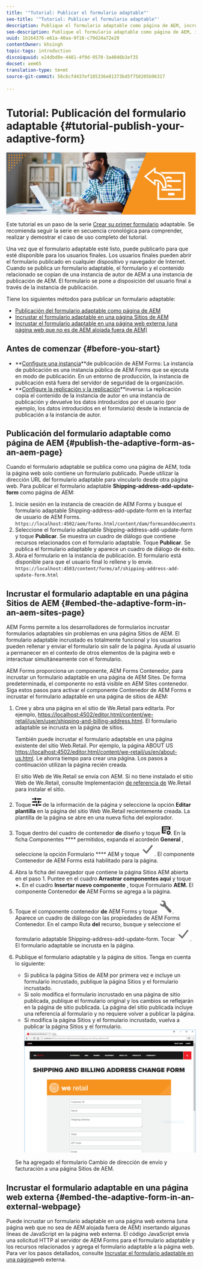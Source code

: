 ```yaml
---
title: '"Tutorial: Publicar el formulario adaptable"'
seo-title: '"Tutorial: Publicar el formulario adaptable"'
description: Publique el formulario adaptable como página de AEM, incruste el formulario en una página de AEM Sites o incruste el formulario adaptable en una página web externa
seo-description: Publique el formulario adaptable como página de AEM, incruste el formulario en una página de AEM Sites o incruste el formulario adaptable en una página web externa
uuid: 1b164376-e61a-40aa-9f16-c79d24a72e20
contentOwner: khsingh
topic-tags: introduction
discoiquuid: e24dbd0e-4481-4f9d-9570-3a4046b3ef35
docset: aem65
translation-type: tm+mt
source-git-commit: 56c6cfd437ef185336e81373bd5f758205b96317

---
```



# Tutorial: Publicación del formulario adaptable {#tutorial-publish-your-adaptive-form}

![](do-not-localize/13-publish-your-adaptive-form-small.png)

Este tutorial es un paso de la serie [Crear su primer formulario](https://helpx.adobe.com/experience-manager/6-3/forms/using/create-your-first-adaptive-form.html) adaptable. Se recomienda seguir la serie en secuencia cronológica para comprender, realizar y demostrar el caso de uso completo del tutorial.

Una vez que el formulario adaptable esté listo, puede publicarlo para que esté disponible para los usuarios finales. Los usuarios finales pueden abrir el formulario publicado en cualquier dispositivo y navegador de Internet. Cuando se publica un formulario adaptable, el formulario y el contenido relacionado se copian de una instancia de autor de AEM a una instancia de publicación de AEM. El formulario se pone a disposición del usuario final a través de la instancia de publicación.

Tiene los siguientes métodos para publicar un formulario adaptable:

* [Publicación del formulario adaptable como página de AEM](../../forms/using/publish-your-adaptive-form.md#publish-the-adaptive-form-as-an-aem-page)
* [Incrustar el formulario adaptable en una página Sitios de AEM](#embed-the-adaptive-form-in-an-aem-sites-page)
* [Incrustar el formulario adaptable en una página web externa (una página web que no es de AEM alojada fuera de AEM)](../../forms/using/publish-your-adaptive-form.md)

## Antes de comenzar {#before-you-start}

* **[Configure una instancia](https://helpx.adobe.com/experience-manager/6-3/forms/using/installing-configuring-aem-forms-osgi.html)**de publicación de AEM Forms: La instancia de publicación es una instancia pública de AEM Forms que se ejecuta en modo de publicación. En un entorno de producción, la instancia de publicación está fuera del servidor de seguridad de la organización.
* **[Configure la replicación y la replicación](https://helpx.adobe.com/experience-manager/6-3/help/sites-deploying/replication.html)**inversa: La replicación copia el contenido de la instancia de autor en una instancia de publicación y devuelve los datos introducidos por el usuario (por ejemplo, los datos introducidos en el formulario) desde la instancia de publicación a la instancia de autor.

## Publicación del formulario adaptable como página de AEM {#publish-the-adaptive-form-as-an-aem-page}

Cuando el formulario adaptable se publica como una página de AEM, toda la página web solo contiene un formulario publicado. Puede utilizar la dirección URL del formulario adaptable para vincularlo desde otra página web. Para publicar el formulario adaptable **Shipping-address-add-update-form** como página de AEM:

1. Inicie sesión en la instancia de creación de AEM Forms y busque el formulario adaptable Shipping-address-add-update-form en la interfaz de usuario de AEM Forms.
   `https://localhost:4502/aem/forms.html/content/dam/formsanddocuments`
1. Seleccione el formulario adaptable Shipping-address-add-update-form y toque **Publicar**. Se muestra un cuadro de diálogo que contiene recursos relacionados con el formulario adaptable. Toque **Publicar**. Se publica el formulario adaptable y aparece un cuadro de diálogo de éxito.
1. Abra el formulario en la instancia de publicación. El formulario está disponible para que el usuario final lo rellene y lo envíe.
   `https://localhost:4503/content/forms/af/shipping-address-add-update-form.html`

## Incrustar el formulario adaptable en una página Sitios de AEM {#embed-the-adaptive-form-in-an-aem-sites-page}

AEM Forms permite a los desarrolladores de formularios incrustar formularios adaptables sin problemas en una página Sitios de AEM. El formulario adaptable incrustado es totalmente funcional y los usuarios pueden rellenar y enviar el formulario sin salir de la página. Ayuda al usuario a permanecer en el contexto de otros elementos de la página web e interactuar simultáneamente con el formulario.

AEM Forms proporciona un componente, AEM Forms Contenedor, para incrustar un formulario adaptable en una página de AEM Sites. De forma predeterminada, el componente no está visible en AEM Sites contenedor. Siga estos pasos para activar el componente Contenedor de AEM Forms e incrustar el formulario adaptable en una página de sitios de AEM:

1. Cree y abra una página en el sitio de We.Retail para editarla. Por ejemplo, [https://localhost:4502/editor.html/content/we-retail/us/en/user/shipping-and-billing-address.html](https://localhost:4502/editor.html/content/we-retail/us/en/user/shipping-and-billing-address.html). El formulario adaptable se incrusta en la página de sitios.

   También puede incrustar el formulario adaptable en una página existente del sitio Web.Retail. Por ejemplo, la página ABOUT US [https://localhost:4502/editor.html/content/we-retail/us/en/about-us.html](https://localhost:4502/editor.html/content/we-retail/us/en/about-us.html). Le ahorra tiempo para crear una página. Los pasos a continuación utilizan la página recién creada.

   El sitio Web de We.Retail se envía con AEM. Si no tiene instalado el sitio Web de We.Retail, consulte Implementación [de referencia de](https://helpx.adobe.com/experience-manager/6-3/help/sites-developing/we-retail.html) We.Retail para instalar el sitio.

1. Toque ![propiedades](assets/properties.png) de la información de la página y seleccione la opción **Editar plantilla** en la página del sitio Web We.Retail recientemente creada. La plantilla de la página se abre en una nueva ficha del explorador.
1. Toque dentro del cuadro de contenedor **de** diseño y toque ![Administración de fuentes](assets/feedmanagement.png). En la ficha Componentes **** permitidos, expanda el acordeón **General** , seleccione la opción Formulario **** AEM y toque ![](assets/save_icon.svg). El componente Contenedor de AEM Forms está habilitado para la página.

1. Abra la ficha del navegador que contiene la página Sitios AEM abierta en el paso 1. Puntee en el cuadro **Arrastrar componentes aquí** y toque **+.** En el cuadro **Insertar nuevo componente** , toque Formulario **AEM.** El componente Contenedor **de** AEM Forms se agrega a la página.
1. Toque el componente contenedor **de** AEM Forms y toque ![](assets/configure-icon.svg). Aparece un cuadro de diálogo con las propiedades de AEM Forms Contenedor. En el campo Ruta **del** recurso, busque y seleccione el formulario adaptable Shipping-address-add-update-form. Tocar ![](assets/save_icon.svg). El formulario adaptable se incrusta en la página.
1. Publique el formulario adaptable y la página de sitios. Tenga en cuenta lo siguiente:

   * Si publica la página Sitios de AEM por primera vez e incluye un formulario incrustado, publique la página Sitios y el formulario incrustado.
   * Si solo modifica el formulario incrustado en una página de sitio publicada, publique el formulario original y los cambios se reflejarán en la página de sitio publicada. La página del sitio publicada incluye una referencia al formulario y no requiere volver a publicar la página.
   * Si modifica la página Sitios y el formulario incrustado, vuelva a publicar la página Sitios y el formulario.
   ![embed-in-aem-sites](assets/embed-in-aem-sites.png)

   Se ha agregado el formulario Cambio de dirección de envío y facturación a una página Sitios de AEM.

## Incrustar el formulario adaptable en una página web externa {#embed-the-adaptive-form-in-an-external-webpage}

Puede incrustar un formulario adaptable en una página web externa (una página web que no sea de AEM alojada fuera de AEM) insertando algunas líneas de JavaScript en la página web externa. El código JavaScript envía una solicitud HTTP al servidor de AEM Forms para el formulario adaptable y los recursos relacionados y agrega el formulario adaptable a la página web. Para ver los pasos detallados, consulte [Incrustar el formulario adaptable en una página](/help/forms/using/embed-adaptive-form-external-web-page.md)web externa.
